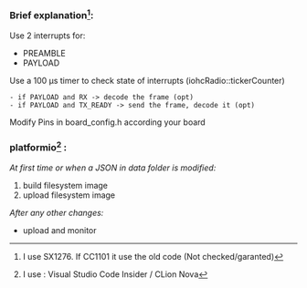 ### Brief explanation[^1]:

Use 2 interrupts for:
  - PREAMBLE
  - PAYLOAD

Use a 100 µs timer to check state of interrupts (iohcRadio::tickerCounter)

    - if PAYLOAD and RX -> decode the frame (opt)
    - if PAYLOAD and TX_READY -> send the frame, decode it (opt)
    
Modify Pins in board_config.h according your board

### platformio[^2] :
_At first time or when a JSON in data folder is modified:_
  1. build filesystem image
  2. upload filesystem image
     
_After any other changes:_  
  - upload and monitor

[^1]: I use SX1276. If CC1101 it use the old code (Not checked/garanted)
[^2]: I use : Visual Studio Code Insider / CLion Nova